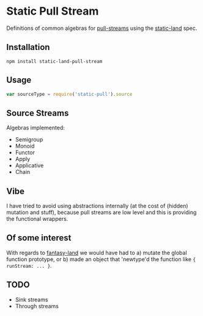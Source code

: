 # Static Pull Stream

Definitions of common algebras for [pull-streams](https://github.com/pull-stream)
using the [static-land](https://github.com/rpominov/static-land) spec.

## Installation

`npm install static-land-pull-stream`

## Usage

```js
var sourceType = require('static-pull').source
```

## Source Streams

Algebras implemented:

* Semigroup
* Monoid
* Functor
* Apply
* Applicative
* Chain

## Vibe

I have tried to avoid using abstractions internally
(at the cost of (hidden) mutation and stuff),
because pull streams are low level and this is providing the functional wrappers.

## Of some interest

With regards to [fantasy-land](https://github.com/fantasyland/fantasy-land)
we would have had to
  a) mutate the global function prototype, or
  b) made an object that 'newtype'd the function like `{ runStream: ... }`.

## TODO

* Sink streams
* Through streams
